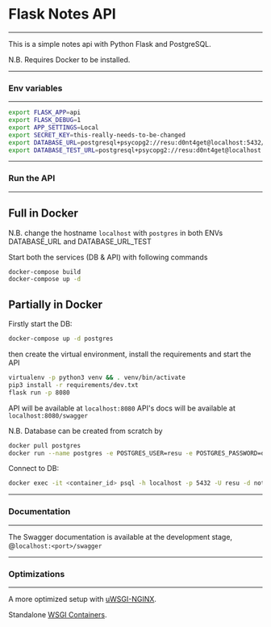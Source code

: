 # Flask Notes API
---------------------
This is a simple notes api with Python Flask and PostgreSQL.

N.B. Requires Docker to be installed.

---

### Env variables
--------------------
```bash
export FLASK_APP=api
export FLASK_DEBUG=1
export APP_SETTINGS=Local
export SECRET_KEY=this-really-needs-to-be-changed
export DATABASE_URL=postgresql+psycopg2://resu:d0nt4get@localhost:5432/notes
export DATABASE_TEST_URL=postgresql+psycopg2://resu:d0nt4get@localhost:5432/notes-test
```

---

### Run the API
---------------
## Full in Docker

N.B. change the hostname ```localhost``` with ```postgres``` in both ENVs DATABASE_URL and DATABASE_URL_TEST 

Start both the services (DB & API) with following commands
```bash
docker-compose build
docker-compose up -d
```

## Partially in Docker
Firstly start the DB:
```bash
docker-compose up -d postgres
```
then create the virtual environment, install the requirements and start the API
```bash
virtualenv -p python3 venv && . venv/bin/activate
pip3 install -r requirements/dev.txt
flask run -p 8080
```

API  will be available at ```localhost:8080```
API's docs will be available at ```localhost:8080/swagger```

N.B.
Database can be created from scratch by
```bash
docker pull postgres
docker run --name postgres -e POSTGRES_USER=resu -e POSTGRES_PASSWORD=d0nt4get -p 5432:5432 -d notes
```

Connect to DB:
```bash
docker exec -it <container_id> psql -h localhost -p 5432 -U resu -d notes -W
```

---

### Documentation
-----------------
The Swagger documentation is available at the development stage, @```localhost:<port>/swagger```

---

### Optimizations
-----------------
A more optimized setup with [uWSGI-NGINX](https://flask.palletsprojects.com/en/1.1.x/deploying/uwsgi/).

Standalone [WSGI Containers](https://flask.palletsprojects.com/en/1.1.x/deploying/wsgi-standalone/).